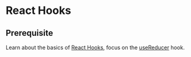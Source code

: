 # React Hooks

## Prerequisite

Learn about the basics of [React Hooks](https://reactjs.org/docs/hooks-intro.html), focus on the [useReducer](https://reactjs.org/docs/hooks-reference.html#usereducer) hook.
